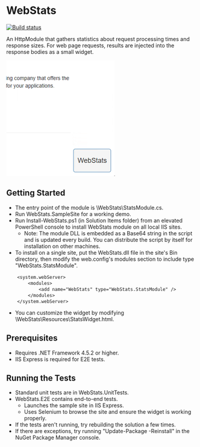 # WebStats

[![Build status](https://ci.appveyor.com/api/projects/status/jf6qqqgmc31qqmfw?svg=true)](https://ci.appveyor.com/project/Jay-Rad/webstats)

An HttpModule that gathers statistics about request processing times and response sizes.  For web page requests, results are injected into the response bodies as a small widget.

![WebStats Widget](https://github.com/Jay-Rad/WebStats/raw/master/Solution%20Items/Widget.gif "WebStats Widget")

## Getting Started
* The entry point of the module is \WebStats\StatsModule.cs.
* Run WebStats.SampleSite for a working demo.
* Run Install-WebStats.ps1 (in Solution Items folder) from an elevated PowerShell console to install WebStats module on all local IIS sites.
    * Note: The module DLL is embedded as a Base64 string in the script and is updated every build.  You can distribute the script by itself for installation on other machines.
* To install on a single site, put the WebStats.dll file in the site's Bin directory, then modify the web.config's modules section to include type "WebStats.StatsModule".
````
    <system.webServer>
        <modules>
            <add name="WebStats" type="WebStats.StatsModule" />
        </modules>
    </system.webServer>
````
* You can customize the widget by modifying \WebStats\Resources\StatsWidget.html.

## Prerequisites
* Requires .NET Framework 4.5.2 or higher.
* IIS Express is required for E2E tests.

## Running the Tests
* Standard unit tests are in WebStats.UnitTests.
* WebStats.E2E contains end-to-end tests.
    * Launches the sample site in IIS Express.
    * Uses Selenium to browse the site and ensure the widget is working properly.
* If the tests aren't running, try rebuilding the solution a few times.
* If there are exceptions, try running "Update-Package -Reinstall" in the NuGet Package Manager console.